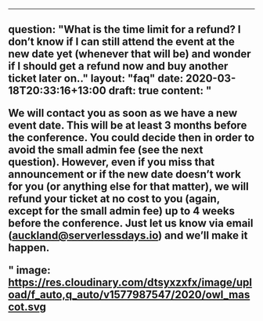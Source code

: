 
---
question: "What is the time limit for a refund? I don’t know if I can still attend the event at the new date yet (whenever that will be) and wonder if I should get a refund now and buy another ticket later on.."
layout: "faq"
date: 2020-03-18T20:33:16+13:00
draft: true
content: "<p>We will contact you as soon as we have a new event date. This will be at least 3 months before the conference. You could decide then in order to avoid the small admin fee (see the next question). However, even if you miss that announcement or if the new date doesn’t work for you (or anything else for that matter), we will refund your ticket at no cost to you (again, except for the small admin fee) up to 4 weeks before the conference. Just let us know via email (auckland@serverlessdays.io) and we’ll make it happen.</p>"
image: https://res.cloudinary.com/dtsyxzxfx/image/upload/f_auto,q_auto/v1577987547/2020/owl_mascot.svg
---

